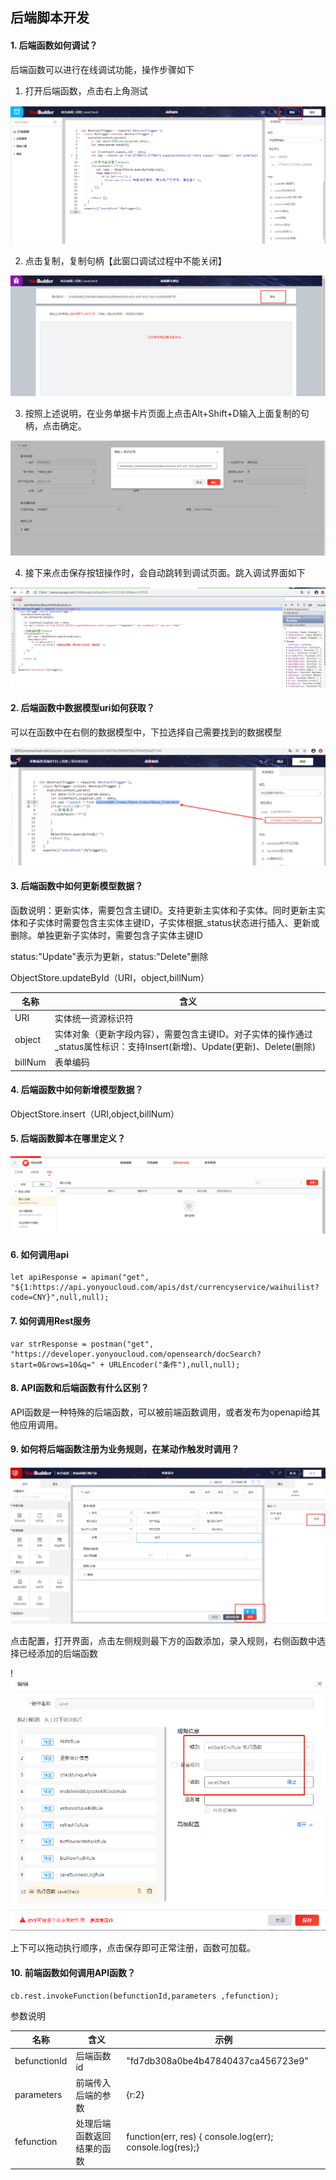 ## 后端脚本开发

#### 1. 后端函数如何调试？

   后端函数可以进行在线调试功能，操作步骤如下

   1)  打开后端函数，点击右上角测试

   ![](/image/调试1.png)

   2) 点击复制，复制句柄【此窗口调试过程中不能关闭】

   ![](/image/调试2.png)

   3) 按照上述说明，在业务单据卡片页面上点击Alt+Shift+D输入上面复制的句柄，点击确定。

   ![](/image/调试23.png)

   4) 接下来点击保存按钮操作时，会自动跳转到调试页面。跳入调试界面如下

   ![](/image/调试3.png)

#### 2. 后端函数中数据模型uri如何获取？

   可以在函数中在右侧的数据模型中，下拉选择自己需要找到的数据模型

   ![](/image/uri.png)

   

#### 3. 后端函数中如何更新模型数据？

   函数说明：更新实体，需要包含主键ID。支持更新主实体和子实体。同时更新主实体和子实体时需要包含主实体主键ID，子实体根据_status状态进行插入、更新或删除。单独更新子实体时，需要包含子实体主键ID

   status:"Update"表示为更新，status:"Delete"删除

   ObjectStore.updateById（URI，object,billNum）

   | 名称    | 含义                                                         |
   | ------- | ------------------------------------------------------------ |
   | URI     | 实体统一资源标识符                                           |
   | object  | 实体对象（更新字段内容），需要包含主键ID。对子实体的操作通过_status属性标识：支持Insert(新增)、Update(更新)、Delete(删除) |
   | billNum | 表单编码                                                     |



#### 4. 后端函数中如何新增模型数据？

ObjectStore.insert（URI,object,billNum）



#### 5. 后端函数脚本在哪里定义？

![](/image/后端函数.png)



#### 6. 如何调用api

```
let apiResponse = apiman("get", "${1:https://api.yonyoucloud.com/apis/dst/currencyservice/waihuilist?code=CNY}",null,null);
```



#### 7. 如何调用Rest服务

```
var strResponse = postman("get", "https://developer.yonyoucloud.com/opensearch/docSearch?start=0&rows=10&q=" + URLEncoder("条件"),null,null);
```



#### 8. API函数和后端函数有什么区别？

API函数是一种特殊的后端函数，可以被前端函数调用，或者发布为openapi给其他应用调用。



#### 9. 如何将后端函数注册为业务规则，在某动作触发时调用？

![](/image/动作1.png)

点击配置，打开界面，点击左侧规则最下方的函数添加，录入规则，右侧函数中选择已经添加的后端函数

!![](/image/动作3.png)

上下可以拖动执行顺序，点击保存即可正常注册，函数可加载。



#### 10. 前端函数如何调用API函数？

```
cb.rest.invokeFunction(befunctionId,parameters ,fefunction);
```

参数说明

| 名称         | 含义                       | 示例                                                        |
| ------------ | -------------------------- | ----------------------------------------------------------- |
| befunctionId | 后端函数id                 | "fd7db308a0be4b47840437ca456723e9"                          |
| parameters   | 前端传入后端的参数         | {r:2}                                                       |
| fefunction   | 处理后端函数返回结果的函数 | function(err, res) {  console.log(err);  console.log(res);} |

